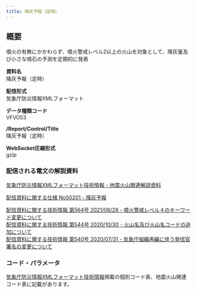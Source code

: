 ```yaml
---
title: 降灰予報（定時）
---
```


## 概要
噴火の有無にかかわらず、噴火警戒レベル2以上の火山を対象として、降灰量及び小さな噴石の予測を定期的に発表

**資料名** <br/>
 降灰予報（定時）
 
**配信形式** <br/>
 気象庁防災情報XMLフォーマット

**データ種類コード** <br/>
 VFVO53
 
**/Report/Control/Title** <br/>
 降灰予報（定時）

**WebSocket圧縮形式** <br/>
 gzip

### 配信される電文の解説資料
[気象庁防災情報XMLフォーマット技術情報 - 地震火山関連解説資料](https://dmdata.jp/docs/jma/manual/0101-0185.pdf#page=168)
 
 
[配信資料に関する仕様 No50201 - 降灰予報](https://www.data.jma.go.jp/suishin/shiyou/pdf/no50201)


[配信資料に関する技術情報 第564号 2021/06/28 - 噴火警戒レベル４のキーワード変更について](https://dmdata.jp/docs/jma/technical/564.pdf) <br/>
[配信資料に関する技術情報 第544号 2020/10/30 - 火山名及び火山名コードの追加について](https://dmdata.jp/docs/jma/technical/544.pdf) <br/>
[配信資料に関する技術情報 第540号 2020/07/31 - 気象庁組織再編に伴う発信官署名の変更について](https://dmdata.jp/docs/jma/technical/540.pdf)

 
### コード・パラメータ
[気象庁防災情報XMLフォーマット技術情報](http://xml.kishou.go.jp/tec_material.html)掲載の個別コード表、地震火山関連コード表に記載があります。
